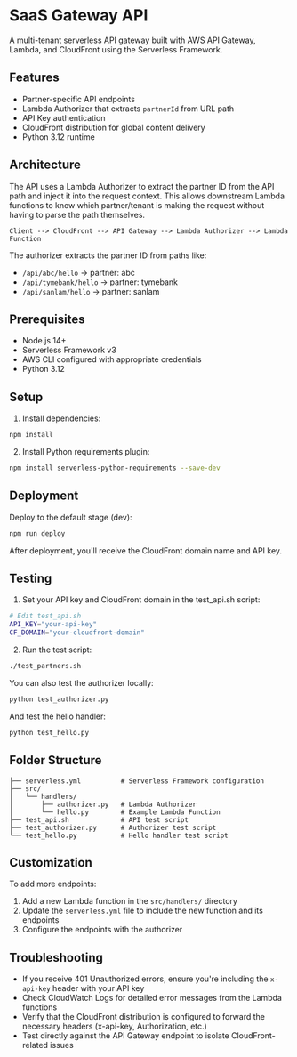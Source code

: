 # SaaS Gateway API

A multi-tenant serverless API gateway built with AWS API Gateway, Lambda, and CloudFront using the Serverless Framework.

## Features

- Partner-specific API endpoints
- Lambda Authorizer that extracts `partnerId` from URL path
- API Key authentication
- CloudFront distribution for global content delivery
- Python 3.12 runtime

## Architecture

The API uses a Lambda Authorizer to extract the partner ID from the API path and inject it into the request context. This allows downstream Lambda functions to know which partner/tenant is making the request without having to parse the path themselves.

```
Client --> CloudFront --> API Gateway --> Lambda Authorizer --> Lambda Function
```

The authorizer extracts the partner ID from paths like:
- `/api/abc/hello` → partner: abc
- `/api/tymebank/hello` → partner: tymebank
- `/api/sanlam/hello` → partner: sanlam

## Prerequisites

- Node.js 14+
- Serverless Framework v3
- AWS CLI configured with appropriate credentials
- Python 3.12

## Setup

1. Install dependencies:

```bash
npm install
```

2. Install Python requirements plugin:

```bash
npm install serverless-python-requirements --save-dev
```

## Deployment

Deploy to the default stage (dev):

```bash
npm run deploy
```

After deployment, you'll receive the CloudFront domain name and API key.

## Testing

1. Set your API key and CloudFront domain in the test_api.sh script:

```bash
# Edit test_api.sh
API_KEY="your-api-key"
CF_DOMAIN="your-cloudfront-domain"
```

2. Run the test script:

```bash
./test_partners.sh
```

You can also test the authorizer locally:

```bash
python test_authorizer.py
```

And test the hello handler:

```bash
python test_hello.py
```

## Folder Structure

```
├── serverless.yml          # Serverless Framework configuration
├── src/
│   └── handlers/
│       ├── authorizer.py   # Lambda Authorizer
│       └── hello.py        # Example Lambda Function
├── test_api.sh             # API test script
├── test_authorizer.py      # Authorizer test script
└── test_hello.py           # Hello handler test script
```

## Customization

To add more endpoints:

1. Add a new Lambda function in the `src/handlers/` directory
2. Update the `serverless.yml` file to include the new function and its endpoints
3. Configure the endpoints with the authorizer

## Troubleshooting

- If you receive 401 Unauthorized errors, ensure you're including the `x-api-key` header with your API key
- Check CloudWatch Logs for detailed error messages from the Lambda functions
- Verify that the CloudFront distribution is configured to forward the necessary headers (x-api-key, Authorization, etc.)
- Test directly against the API Gateway endpoint to isolate CloudFront-related issues